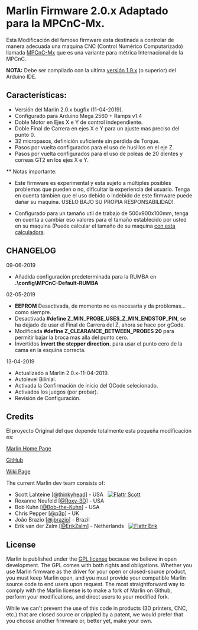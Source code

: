 # Marlin Firmware 2.0.x Adaptado para la MPCnC-Mx.

Esta Modificación del famoso firmware esta destinada a controlar de manera adecuada una maquina CNC (Control Numérico Computarizado) llamada [MPCnC-Mx](https://www.thingiverse.com/thing:3218244) que es una variante para métrica Internacional de la MPCnC.

**NOTA:** Debe ser compilado con la ultima [versión 1.9.x](https://www.arduino.cc/en/Main/Software) (o superior) del Arduino IDE. 

## Características:

 - Versión del Marlin 2.0.x bugfix (11-04-2019).
 - Configurado para Arduino Mega 2560 + Ramps v1.4
 - Doble Motor en Ejes X e Y de control independiente.
 - Doble Final de Carrera en ejes X e Y para un ajuste mas preciso del punto 0.
 - 32 micropasos, definición suficiente sin perdida de Torque.
 - Pasos por vuelta configurados para el uso de husillos en el eje Z.
 - Pasos por vuelta configurados para el uso de poleas de 20 dientes y correas GT2 en los ejes X e Y.

 
** Notas importante: 
 - Este firmware es experimental y esta sujeto a múltiples posibles problemas que pueden o no, dificultar la experiencia del usuario. Tenga en cuenta támbien que el uso debido o indebido de este firmware puede dañar su maquina. USELO BAJO SU PROPIA RESPONSABILIDAD!.
 
 - Configurado para un tamaño util de trabajo de 500x900x100mm, tenga en cuenta a cambiar eso valores para el tamaño establecido por usted en su maquina (Puede calcular el tamaño de su maquina [con esta calculadora](https://jscalc.io/calc/QHWZUpKFJzyGVS2D).

 

## CHANGELOG

09-06-2019

 - Añadida configuración predeterminada para la RUMBA en **.\config\MPCnC-Default-RUMBA**

02-05-2019

 - **EEPROM** Desactivada, de momento no es necesaria y da problemas... como siempre.
 - Desactivada **#define Z_MIN_PROBE_USES_Z_MIN_ENDSTOP_PIN**, se ha dejado de usar el Final de Carrera del Z, ahora se hace por gCode.
 - Modificada **#define Z_CLEARANCE_BETWEEN_PROBES  20** para permitir bajar la broca mas alla del punto cero.
 - Invertidos **Invert the stepper direction.** para usar el punto cero de la cama en la esquina correcta.


13-04-2019

 - Actualizado a Marlin 2.0.x-11-04-2019.
 - Autolevel Bilinial.
 - Activada la Confirmación de inicio del GCode selecionado.
 - Activados los juegos (por probar).
 - Revisión de Configuración.

 
## Credits

El proyecto Original del que depende totalmente esta pequeña modificación es:

[Marlin Home Page](http://marlinfw.org/)

[GitHub](https://github.com/MarlinFirmware/Marlin)

[Wiki Page](http://reprap.org/wiki/Marlin)

The current Marlin dev team consists of:

 - Scott Lahteine [[@thinkyhead](https://github.com/thinkyhead)] - USA &nbsp; [![Flattr Scott](http://api.flattr.com/button/flattr-badge-large.png)](https://flattr.com/submit/auto?user_id=thinkhead&url=https://github.com/MarlinFirmware/Marlin&title=Marlin&language=&tags=github&category=software)
 - Roxanne Neufeld [[@Roxy-3D](https://github.com/Roxy-3D)] - USA
 - Bob Kuhn [[@Bob-the-Kuhn](https://github.com/Bob-the-Kuhn)] - USA
 - Chris Pepper [[@p3p](https://github.com/p3p)] - UK
 - João Brazio [[@jbrazio](https://github.com/jbrazio)] - Brazil
 - Erik van der Zalm [[@ErikZalm](https://github.com/ErikZalm)] - Netherlands &nbsp; [![Flattr Erik](http://api.flattr.com/button/flattr-badge-large.png)](https://flattr.com/submit/auto?user_id=ErikZalm&url=https://github.com/MarlinFirmware/Marlin&title=Marlin&language=&tags=github&category=software)

## License

Marlin is published under the [GPL license](/LICENSE) because we believe in open development. The GPL comes with both rights and obligations. Whether you use Marlin firmware as the driver for your open or closed-source product, you must keep Marlin open, and you must provide your compatible Marlin source code to end users upon request. The most straightforward way to comply with the Marlin license is to make a fork of Marlin on Github, perform your modifications, and direct users to your modified fork.

While we can't prevent the use of this code in products (3D printers, CNC, etc.) that are closed source or crippled by a patent, we would prefer that you choose another firmware or, better yet, make your own.
